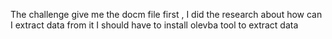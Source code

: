The challenge give me the docm file first , I did the research about how can I extract data from it 
I should have to install  olevba tool to extract data

